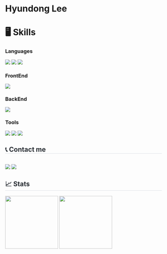 # Hyundong Lee

# 🖥️ Skills
### Languages
<img src="https://img.shields.io/badge/C-A8B9CC?style=for-the-badge&logo=C&logoColor=white"> <img src="https://img.shields.io/badge/Python-3776AB?style=for-the-badge&logo=Python&logoColor=white">
<img src="https://img.shields.io/badge/Java-007396?style=for-the-badge&logo=Java&logoColor=white">

### FrontEnd
<img src="https://img.shields.io/badge/HTML5-E34F26?style=for-the-badge&logo=HTML5&logoColor=white">

### BackEnd
<img src="https://img.shields.io/badge/Spring Boot-6DB33F?style=for-the-badge&logo=Spring Boot&logoColor=white">

### Tools
<img src="https://img.shields.io/badge/Xcode-147EFB?&style=for-the-badge&logo=Xcode&logoColor=white"> <img src="https://img.shields.io/badge/IntelliJ%20IDEA-000000.svg?&style=for-the-badge&logo=IntelliJ%20IDEA&logoColor=white">
<img src="https://img.shields.io/badge/vscode-007ACC?style=for-the-badge&logo=VisualStudioCode&logoColor=white">


<h2 style="border-bottom: 1px solid #d8dee4; color: #282d33;"> 📞 Contact me </h2> <br> 
<a href="mailto:lhd04ss@naver.com"><img src="https://img.shields.io/badge/naver-03C75A?style=for-the-badge&logo=naver&logoColor=white&link==mailto:lhd04ssl@naver.com"></a>
<a href="mailto:hyundongl@icloud.com"><img src="https://img.shields.io/badge/icloud-3693F3?style=for-the-badge&logo=icloud&logoColor=white&link==mailto:hyundongl@icloud.com"></a>


<h2 style="border-bottom: 1px solid #d8dee4; color: #282d33;"> 📈 Stats </h2>

<img src="https://github-readme-stats.vercel.app/api/top-langs/?username=hyundong-L&langs_count=10&layout=compact&theme=github_dark" style="height : 170px;"> <img src="https://github-readme-stats.vercel.app/api?username=hyundong-L&count_private=true&show_icons=true&theme=github_dark" style="height : 170px;">
